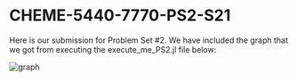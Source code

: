 # CHEME-5440-7770-PS2-S21
Here is our submission for Problem Set #2. We have included the graph that we got from executing the execute_me_PS2.jl file below:

![graph](https://user-images.githubusercontent.com/55217632/110742637-b7cbd100-8204-11eb-94ea-40b72785f260.png)
